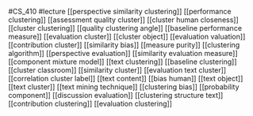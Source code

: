 #CS_410
#lecture
[[perspective similarity clustering]]
[[performance clustering]]
[[assessment quality cluster]]
[[cluster human closeness]]
[[cluster clustering]]
[[quality clustering angle]]
[[baseline performance measure]]
[[evaluation cluster]]
[[cluster object]]
[[evaluation valuation]]
[[contribution cluster]]
[[similarity bias]]
[[measure purity]]
[[clustering algorithm]]
[[perspective evaluation]]
[[similarity evaluation measure]]
[[component mixture model]]
[[text clustering]]
[[baseline clustering]]
[[cluster classroom]]
[[similarity cluster]]
[[evaluation text cluster]]
[[correlation cluster label]]
[[text content]]
[[bias human]]
[[text object]]
[[text cluster]]
[[text mining technique]]
[[clustering bias]]
[[probability component]]
[[discussion evaluation]]
[[clustering structure text]]
[[contribution clustering]]
[[evaluation clustering]]
